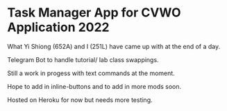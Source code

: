 # Task Manager App for CVWO Application 2022

What Yi Shiong (652A) and I (251L) have came up with at the end of a day.

Telegram Bot to handle tutorial/ lab class swappings.

Still a work in progess with text commands at the moment.

Hope to add in inline-buttons and to add in more mods soon.

Hosted on Heroku for now but needs more testing.
